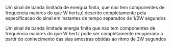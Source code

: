 Um sinal de banda limitada de energua finita, que nao tem componentes de frequencia maiores do que W herts,é descrito completamente pela especificacao do sinal em instantes de tempo separados de 1/2W segundos

Um sinal de banda limitade energia finita que nao tem componentes de frequencia maiores do que W hertz pode ser completamente recuperado a partir do conhecimento das sias amostras obtidas ao ritmo de 2W segundos
